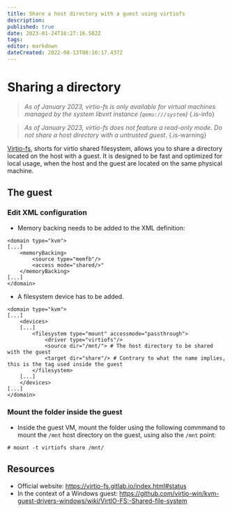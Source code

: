 ```yaml
---
title: Share a host directory with a guest using virtiofs 
description: 
published: true
date: 2023-01-24T16:27:16.582Z
tags: 
editor: markdown
dateCreated: 2022-08-13T00:16:17.437Z
---
```


# Sharing a directory 

> *As of January 2023, virtio-fs is only available for virtual machines managed by the system libvirt instance (`qemu:///system`)*
{.is-info}

> *As of January 2023, virtio-fs does not feature a read-only mode. Do not share a host directory with a untrusted guest*.
{.is-warning}

[Virtio-fs](https://virtio-fs.gitlab.io/), shorts for virtio shared filesystem, allows you to share a directory located on the host with a guest. It is designed to be fast and optimized for local usage, when the host and the guest are located on the same physical machine. 

## The guest

### Edit XML configuration

* Memory backing needs to be added to the XML definition:

```
<domain type="kvm">
[...]
    <memoryBacking>
        <source type="memfb"/>
        <access mode="shared/>"
    </memoryBacking>
[...]
</domain>
```

* A filesystem device has to be added.

```    
<domain type="kvm">
[...]
    <devices>
    [...]
        <filesystem type="mount" accessmode="passthrough">
            <driver type="virtiofs"/>
            <source dir="/mnt/"> # The host directory to be shared with the guest
            <target dir="share"/> # Contrary to what the name implies, this is the tag used inside the guest
        </filesystem>
    [...]
    </devices>
[...]
</domain>    
```

### Mount the folder inside the guest

* Inside the guest VM, mount the folder using the following commmand to mount the `/mnt` host directory on the guest, using also the `/mnt` point: 

`# mount -t virtiofs share /mnt/`

## Resources

* Official website: https://virtio-fs.gitlab.io/index.html#status
* In the context of a Windows guest: https://github.com/virtio-win/kvm-guest-drivers-windows/wiki/VirtIO-FS:-Shared-file-system


